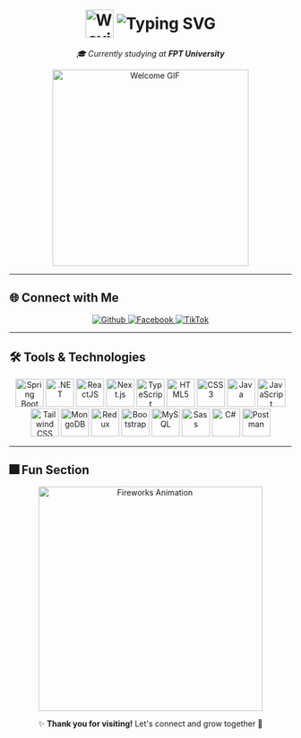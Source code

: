 <h1 align="center">
  <img src="https://media.giphy.com/media/hvRJCLFzcasrR4ia7z/giphy.gif" width="50" alt="Waving Hand" style="vertical-align: middle;">
  <img src="https://readme-typing-svg.demolab.com?font=Fira+Code&weight=700&size=30&duration=2000&pause=1000&color=00FF00&center=true&vCenter=true&width=435&lines=I'm+Phuc+Hau;Hi,+There!" alt="Typing SVG" style="vertical-align: middle;">
</h1>

<p align="center">
  <em>🎓 Currently studying at <strong>FPT University</strong></em>
</p>
<p align="center">
  <img src="https://media1.tenor.com/m/exlorz1EKrAAAAAd/memedeck-nft.gif" alt="Welcome GIF" width="350">
</p>

---

## 🌐 Connect with Me
<p align="center">
  <a href="https://github.com/phuchau23" target="_blank">
    <img alt="Github" src="https://img.shields.io/badge/GitHub-%2312100E.svg?&style=for-the-badge&logo=Github&logoColor=white" />
  </a> 
  <a href="https://www.facebook.com/hauisme.inf/" target="_blank">
    <img alt="Facebook" src="https://img.shields.io/badge/Facebook-%231877F2.svg?&style=for-the-badge&logo=facebook&logoColor=white" />
  </a> 
  <a href="https://www.tiktok.com/@lphau204?lang=vi-VN" target="_blank">
    <img alt="TikTok" src="https://img.shields.io/badge/TikTok-%23000000.svg?&style=for-the-badge&logo=tiktok&logoColor=white" />
  </a>
</p>

---

## 🛠️ Tools & Technologies
<p align="center">
  <!-- Grouped Icons -->
  <img src="https://cdn.jsdelivr.net/gh/devicons/devicon/icons/spring/spring-original-wordmark.svg" title="Spring Boot" alt="Spring Boot" width="50" height="50" />
  <img src="https://cdn.jsdelivr.net/gh/devicons/devicon/icons/dotnetcore/dotnetcore-original.svg" title=".NET" alt=".NET" width="50" height="50" />
  <img src="https://cdn.jsdelivr.net/gh/devicons/devicon/icons/react/react-original.svg" title="ReactJS" alt="ReactJS" width="50" height="50" />
  <img src="https://cdn.jsdelivr.net/gh/devicons/devicon/icons/nextjs/nextjs-original.svg" title="Next.js" alt="Next.js" width="50" height="50" />
  <img src="https://cdn.jsdelivr.net/gh/devicons/devicon/icons/typescript/typescript-original.svg" title="TypeScript" alt="TypeScript" width="50" height="50" />
  <img src="https://cdn.jsdelivr.net/gh/devicons/devicon/icons/html5/html5-original.svg" title="HTML5" alt="HTML5" width="50" height="50" />
  <img src="https://cdn.jsdelivr.net/gh/devicons/devicon/icons/css3/css3-original.svg" title="CSS3" alt="CSS3" width="50" height="50" />
  <img src="https://cdn.jsdelivr.net/gh/devicons/devicon/icons/java/java-original.svg" title="Java" alt="Java" width="50" height="50" />
  <img src="https://cdn.jsdelivr.net/gh/devicons/devicon/icons/javascript/javascript-original.svg" title="JavaScript" alt="JavaScript" width="50" height="50" />
  <img src="https://upload.wikimedia.org/wikipedia/commons/d/d5/Tailwind_CSS_Logo.svg" title="Tailwind CSS" alt="Tailwind CSS" width="50" height="50" />
  <img src="https://cdn.jsdelivr.net/gh/devicons/devicon/icons/mongodb/mongodb-original-wordmark.svg" title="MongoDB" alt="MongoDB" width="50" height="50" />
  <img src="https://cdn.jsdelivr.net/gh/devicons/devicon/icons/redux/redux-original.svg" title="Redux" alt="Redux" width="50" height="50" />
  <img src="https://cdn.jsdelivr.net/gh/devicons/devicon/icons/bootstrap/bootstrap-original.svg" title="Bootstrap" alt="Bootstrap" width="50" height="50" />
  <img src="https://cdn.jsdelivr.net/gh/devicons/devicon/icons/mysql/mysql-original.svg" title="MySQL" alt="MySQL" width="50" height="50" />
  <img src="https://cdn.jsdelivr.net/gh/devicons/devicon/icons/sass/sass-original.svg" title="Sass" alt="Sass" width="50" height="50" />
  <img src="https://cdn.jsdelivr.net/gh/devicons/devicon/icons/csharp/csharp-original.svg" title="C#" alt="C#" width="50" height="50" />
  <img src="https://cdn.jsdelivr.net/gh/devicons/devicon/icons/postman/postman-original.svg" title="Postman" alt="Postman" width="50" height="50" />
</p>

---

## 🎆 Fun Section
<p align="center">
  <img src="https://media.giphy.com/media/3o7abKhOpu0NwenH3O/giphy.gif" alt="Fireworks Animation" width="400" />
</p>

<p align="center">
  ✨ <strong>Thank you for visiting!</strong> Let's connect and grow together 🚀
</p>
